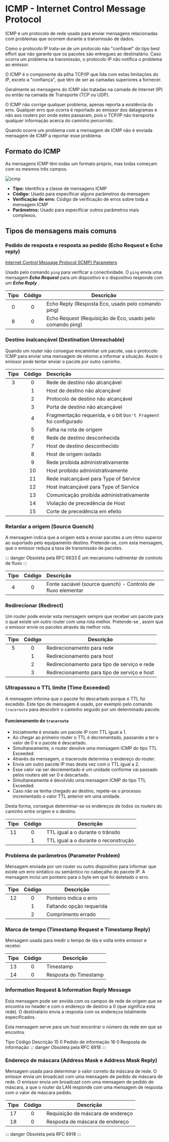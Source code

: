 # ICMP - Internet Control Message Protocol

ICMP é um protocolo de rede usado para enviar mensagens relacionadas com problemas que ocorrem durante a transmissão de dados.

Como o protocolo IP trata-se de um protocolo não "confiável" do tipo best effort que não garante que os pacotes são entregues ao destinatário. Caso ocorra um problema na transmissão, o protocolo IP não notifica o problema ao emissor.

O ICMP é o componente da pilha TCP/IP que lida com estas limitações do IP, exceto a "confiança", que têm de ser as camadas superiores a fornecer.

Geralmente as mensagens do ICMP são tratadas na camada de Internet (IP) ou então na camada de Transporte (TCP ou UDP).

O ICMP não corrige qualquer problema, apenas reporta a existência do erro. Qualquer erro que ocorra é reportado ao emissor dos datagramas e não aos routers por onde estes passaram, pois o TCP/IP não transporta qualquer informação acerca do caminho percorrido.

Quando ocorre um problema com a mensagem de ICMP não é enviada mensagem de ICMP a reportar esse problema.

## Formato do ICMP
As mensagens ICMP têm todas um formato próprio, mas todas começam com os mesmos três campos.

<div class="card-dcn">
    <img src="/images/data_communication_and_computer_network/summaries/ICMP.png" alt="icmp">
</div>

- __Tipo:__ Identifica a classe de mensagens ICMP
- __Código:__ Usado para especificar alguns parâmetros da mensagem
- __Verificação de erro:__ Código de verificação de erros sobre toda a mensagem ICMP
- __Parâmetros:__ Usado para especificar outros parâmetros mais complexos.

## Tipos de mensagens mais comuns
### Pedido de resposta e resposta ao pedido (Echo Request e Echo reply)
[Internet Control Message Protocol (ICMP) Parameters](https://www.iana.org/assignments/icmp-parameters/icmp-parameters.xhtml)

Usado pelo comando `ping` para verificar a conectividade. O `ping` envia uma mensagem ___Echo Request___ para um dispositivo e o dispositivo responde com um ___Echo Reply___ .

| Tipo	| Código | Descrição |
| :--:  |  :--:  |    ---    |
|  0    |    0   | Echo Reply (Resposta Eco, usado pelo comando ping) |
|  8	|    0   | Echo Request (Requisição de Eco, usado pelo comando ping)|

### Destino inalcançável (Destination Unreachable)
Quando um router não consegue encaminhar um pacote, usa o protocolo ICMP para enviar uma mensagem de retorno a informar a situação. Assim o emissor pode tentar enviar o pacote por outro caminho.

| Tipo | Código | Descrição |
| :--: |  :--:  |    :--    |
|   3  |    0   | Rede de destino não alcançável      |
|      |    1   | Host de destino não alcançável      |
|      |    2	| Protocolo de destino não alcançável |
|      |    3	| Porta de destino não alcançável     |
|      |    4	| Fragmentação requerida, e o bit `Don't Fragment` foi configurado | 
|      |    5	| Falha na rota de origem |
|      |    6	| Rede de destino desconhecida |
|      |    7	| Host de destino desconhecido |
|      |    8	| Host de origem isolado |
|      |   9	| Rede proibida administrativamente |
|      |   10	| Host proibido administrativamente |
|      |   11	| Rede inalcançável para Type of Service |
|      |   12	| Host inalcançável para Type of Service |
|      |  13	| Comunicação proibida administrativamente |
|      |  14	| Violação de precedência de Host | 
|      |  15	| Corte de precedência em efeito |

### Retardar a origem (Source Quench)
A mensagem indica que a origem está a enviar pacotes a um ritmo superior ao suportado pelo equipamento destino. Pretende-se, com esta mensagem, que o emissor reduza a taxa de transmissão de pacotes.

::: danger Obsoleta pela RFC 6633
É um mecanismo rudimentar de controlo de fluxo
:::

| Tipo	| Código | Descrição |
| :--: | :--: | :-- |
|  4  |  0  | Fonte saciável (source quench) - Controlo de fluxo elementar |

###  Redirecionar (Redirect)
Um router pode enviar esta mensagem sempre que receber um pacote para o qual existe um outro router com uma rota melhor. Pretende-se , assim que o emissor envie os pacotes através da melhor rota.

| Tipo | Código | Descrição |
| :--: |  :--:  |    ---    |
|   5  |    0   | Redirecionamento para rede |
|      |    1   | Redirecionamento para host |
|      |    2	| Redirecionamento para tipo de serviço e rede |
|      |    3	| Redirecionamento para tipo de serviço e host |

### Ultrapassou o TTL limite (Time Exceeded)
A mensagem informa que o pacote foi descartado porque o TTL foi excedido. Este tipo de mensagem é usado, por exemplo pelo comando `traceroute` para descobrir o caminho seguido por um determinado pacote.

#### Funcionamento do `traceroute`
- Inicialmente é enviado um pacote IP com TTL igual a 1.
- Ao chegar ao primeiro router o TTL é decrementado, passando a ter o valor de 0 e o pacote é descartado.
- Simultaneamente, o router devolve uma mensagem ICMP do tipo TTL Exceeded.
- Através da mensagem, o traceroute determina o endereço do router.
- Envia um outro pacote IP mas desta vez com o TTL igual a 2.
- Esse valor vai ser decrementado é um unidade conforme vai passado pelos routers até ser 0 e descartado.
- Simultaneamente é devolvido uma mensagem ICMP do tipo TTL Exceeded.
- Caso não se tenha chegado ao destino, repete-se o processo incrementado o valor TTL anterior em uma unidade.

Desta forma, consegue determinar-se os endereços de todos os routers do caminho entre origem e o destino.

| Tipo | Código	| Descrição |
| :--: |  :--:  |    ---    |
|  11  |   0    | TTL igual a o durante o trânsito | 
|      |    1   | TTL igual a o durante o reconstrução |

### Problema de parâmetros (Parameter Problem)
Mensagem enviada por um router ou outro dispositivo para informar que existe um erro sintático ou semântico no cabeçalho do pacote IP. A mensagem inclui um ponteiro para o byte em que foi detetado o erro.

| Tipo | Código	| Descrição |
| :--: |  :--:  |  --- | 
|  12  |   0	| Ponteiro indica o erro |
|      |   1	| Faltando opção requerida |
|      |   2	| Comprimento errado |

### Marca de tempo (Timestamp Request e Timestamp Reply)
Mensagem usada para medir o tempo de ida e volta entre emissor e recetor.

| Tipo | Código | Descrição |
| :--: |  :--:  | --- |
|  13  |   0	| Timestamp |
|  14  |   0	| Resposta do Timestamp |

### Information Request & Information Reply Message
Esta mensagem pode ser envida com os campos de rede de origem que se encontra no header e com o endereço de destino a 0 (que significa esta rede). O destinatário envia a resposta com os endereços totalmente especificados.

Esta mensagem serve para um host encontrar o número da rede em que se encontra.

Tipo	Código	Descrição
15	0	Pedido de informação
16	0	Resposta de informação
::: danger Obsoleta pela RFC 6918
$\text{ }$
:::

### Endereço de máscara (Address Mask e Address Mask Reply)
Mensagem usada para determinar o valor correto da máscara de rede. O emissor envia um broadcast com uma mensagem de pedido de máscara de rede. O emissor envia um broadcast com uma mensagem de pedido de máscara, a que o router da LAN responde com uma mensagem de resposta com o valor de máscara pedido.

| Tipo | Código | Descrição |
| :--: |  :--:  |    ---    |
|  17  |   0    | Requisição de máscara de endereço |
|  18  |   0	| Resposta de máscara de endereço |

::: danger Obsoleta pela RFC 6918
$\text{ }$
:::
